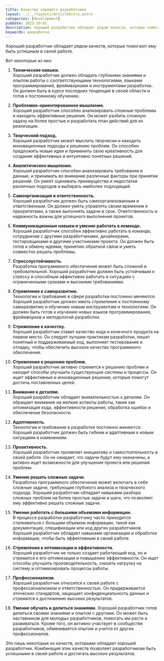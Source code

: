```yaml
---
title: Качества хорошего разработчика
layout: ../../layouts/ArticleEntry.astro
categories: [development]
pubDate: 2023-10-01
description: Хороший разработчик обладает рядом качеств, которые помогают ему быть успешным в своей работе.
keywords: разработка
---
```


Хороший разработчик обладает рядом качеств, которые помогают ему быть успешным в своей работе.

Вот некоторые из них:

1. **Технические навыки.**  
    Хороший разработчик должен обладать глубокими знаниями и опытом работы с соответствующими технологиями, языками программирования, фреймворками и инструментами разработки. Он должен быть в курсе последних тенденций в своей области и готов к постоянному обучению.

2. **Проблемно-ориентированное мышление.**  
    Хороший разработчик способен анализировать сложные проблемы и находить эффективные решения. Он может разбить сложную задачу на более простые и разработать план действий для их реализации.

3. **Творческий подход.**  
    Хороший разработчик может мыслить творчески и находить инновационные подходы к решению проблем. Он способен предложить новые идеи и применить свою креативность для создания эффективных и интуитивно понятных решений.

4. **Аналитическое мышление.**  
    Хороший разработчик способен анализировать требования и данные, и принимать во внимание различные факторы при принятии решений. Он умеет оценивать преимущества и недостатки различных подходов и выбирать наиболее подходящий.

5. **Самоорганизация и ответственность.**  
    Хороший разработчик должен быть самоорганизованным и ответственным. Он должен уметь управлять своим временем и приоритетами, а также выполнять задачи в срок. Ответственность и надежность важны для успешного выполнения проектов.

6. **Коммуникационные навыки и умение работать в команде.**
    Хороший разработчик способен эффективно работать в команде, сотрудничая с другими разработчиками, дизайнерами, тестировщиками и другими участниками проекта. Он должен быть готов к обмену идеями, принятию обратной связи и уметь совместно решать проблемы.

7. **Стрессоустойчивость.**  
    Разработка программного обеспечения может быть сложной и требовательной. Хороший разработчик должен быть устойчивым к стрессу и способным эффективно работать в ситуациях с ограниченными сроками и высокими требованиями.

8. **Стремление к саморазвитию.**   
    Технологии и требования в сфере разработки постоянно меняются. Хороший разработчик должен иметь стремление к постоянному саморазвитию и обучению новым инструментам и технологиям. Он должен быть готов к изучению новых языков программирования, фреймворков и методологий разработки.

9. **Стремление к качеству.**  
    Хороший разработчик ставит качество кода и конечного продукта на первое место. Он следует лучшим практикам разработки, пишет понятный и поддерживаемый код, выполняет тестирование и отладку, чтобы обеспечить высокое качество программного обеспечения.

10. **Стремление к решению проблем.**  
    Хороший разработчик активно стремится к решению проблем и находит способы улучшить существующие системы и процессы. Он ищет эффективные и инновационные решения, которые помогут достичь поставленных целей.

11. **Внимание к деталям.**  
    Хороший разработчик обладает внимательностью к деталям. Он обращает внимание на мелкие аспекты работы, такие как оптимизация кода, эффективности решения, обработка ошибок и обеспечение безопасности.

12. **Адаптивность.**  
    Технологии и требования в разработке постоянно меняются. Хороший разработчик должен быть гибким и адаптивным к новым ситуациям и изменениям.

13. **Проактивность.**  
    Хороший разработчик проявляет инициативу и самостоятельность в своей работе. Он не ожидает, что задачи будут ему назначены, а активно ищет возможности для улучшения проекта или решения проблем.

14. **Умение решать сложные задачи.**  
    Разработка программного обеспечения может включать в себя сложные задачи, требующие глубокого анализа и творческого подхода. Хороший разработчик обладает навыками разбора сложных проблем на более простые задачи и шаги, что позволяет ему эффективно решать сложные задачи.

15. **Умение работать с большими объемами информации.**  
    В процессе разработки разработчику часто приходится сталкиваться с большим объемом информации, такой как документация, спецификации или код других разработчиков. Хороший разработчик обладает навыками организации и обработки информации, чтобы быть эффективным в своей работе.

16. **Стремление к оптимизации и эффективности.**  
    Хороший разработчик не только создает работающий код, но и стремится к его оптимизации и повышению эффективности. Он ищет способы улучшить производительность, снизить нагрузку на систему и оптимизировать процессы работы.

17. **Профессионализм.**  
    Хороший разработчик относится к своей работе с профессионализмом и ответственностью. Он придерживается этических стандартов, защищает конфиденциальность данных и стремится к достижению высоких результатов.

18. **Умение обучать и делиться знаниями.**
    Хороший разработчик готов делиться своими знаниями и опытом с другими. Он может быть наставником для молодых разработчиков, помогать им расти и развиваться. Кроме того, он активно участвует в сообществе разработчиков, обменивается опытом и учится от других профессионалов.  

 
Это лишь некоторые из качеств, которыми обладает хороший разработчик.
Комбинация этих качеств позволяет разработчикам быть успешными в своей работе и достигать высоких результатов. 